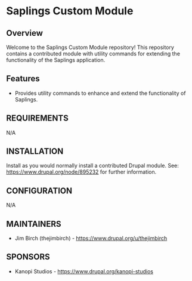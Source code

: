 # Saplings Custom Module

## Overview

Welcome to the Saplings Custom Module repository! This repository contains a
contributed module with utility commands for extending the functionality of the
Saplings application.

## Features

- Provides utility commands to enhance and extend the functionality of Saplings.

## REQUIREMENTS

N/A

## INSTALLATION

Install as you would normally install a contributed Drupal module.
See: https://www.drupal.org/node/895232 for further information.

## CONFIGURATION

N/A

## MAINTAINERS

- Jim Birch (thejimbirch) - https://www.drupal.org/u/thejimbirch

## SPONSORS

- Kanopi Studios - https://www.drupal.org/kanopi-studios

